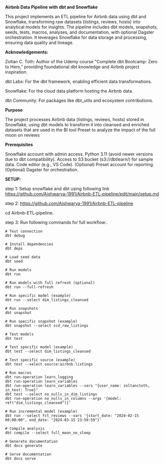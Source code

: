 **Airbnb Data Pipeline with dbt and Snowflake**

This project implements an ETL pipeline for Airbnb data using dbt and Snowflake, transforming raw datasets (listings, reviews, hosts) into analytical models for insights. The pipeline includes dbt models, snapshots, seeds, tests, macros, analyses, and documentation, with optional Dagster orchestration. It leverages Snowflake for data storage and processing, ensuring data quality and lineage.

**Acknowledgements:**

Zoltan C. Toth: Author of the Udemy course "Complete dbt Bootcamp: Zero to Hero," providing foundational dbt knowledge and Airbnb project inspiration.

dbt Labs: For the dbt framework, enabling efficient data transformations.

Snowflake: For the cloud data platform hosting the Airbnb data.

dbt Community: For packages like dbt_utils and ecosystem contributions.

**Purpose**

The project processes Airbnb data (listings, reviews, hosts) stored in Snowflake, using dbt models to transform it into cleansed and enriched datasets that are used in the BI tool Preset to analyze the impact of the full moon on reviews

**Prerequisites**

Snowflake account with admin access.
Python 3.11 (avoid newer versions due to dbt compatibility).
Access to S3 bucket (s3://dbtlearn/) for sample data.
Code editor (e.g., VS Code).
(Optional) Preset account for reporting.
(Optional) Dagster for orchestration.

**SETUP:**

step 1: Setup snowflake and dbt using following link https://github.com/Aishwarya-1991/Airbnb-ETL-pipeline/edit/main/setup.md

step 2: https://github.com/Aishwarya-1991/Airbnb-ETL-pipeline

cd Airbnb-ETL-pipeline.

step 3: Run following commands for full workflow:.
```
# Test connection
dbt debug

# Install dependencies
dbt deps

# Load seed data
dbt seed

# Run models
dbt run

# Run models with full refresh (optional)
dbt run --full-refresh

# Run specific model (example)
dbt run --select dim_listings_cleansed

# Run snapshots
dbt snapshot

# Run specific snapshot (example)
dbt snapshot --select scd_raw_listings

# Test models
dbt test

# Test specific model (example)
dbt test --select dim_listings_cleansed

# Test specific source (example)
dbt test --select source:airbnb.listings

# Run macros
dbt run-operation learn_logging
dbt run-operation learn_variables
dbt run-operation learn_variables --vars "{user_name: zoltanctoth, in_test: True}"
dbt test --select no_nulls_in_dim_listings
dbt run-operation no_nulls_in_columns --args '{model: ref("dim_listings_cleansed")}'

# Run incremental model (example)
dbt run --select fct_reviews --vars '{start_date: "2024-02-15 00:00:00", end_date: "2024-03-15 23:59:59"}'

# Compile analysis
dbt compile --select full_moon_no_sleep

# Generate documentation
dbt docs generate

# Serve documentation
dbt docs serve
```
